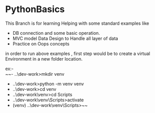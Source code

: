 # PythonBasics

This Branch is for learning Helping with some standard examples like 

- DB connection and some basic operation.
- MVC model Data Design to Handle all layer of data
- Practice on Oops concepts

in order to run above examples , first step would be to create a virtual Environment in a new folder location.

ex:-  
   ~~- ..\dev-work>mkdir venv
   - ..\dev-work>python -m venv venv
   - ..\dev-work>cd venv
   - ..\dev-work\venv>cd Scripts
   - ..\dev-work\venv\Scripts>activate
   -  (venv) ..\dev-work\venv\Scripts>~~
   
   
